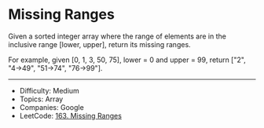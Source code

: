 # Missing Ranges

Given a sorted integer array where the range of elements are in the inclusive range [lower, upper], return its missing ranges.

For example, given [0, 1, 3, 50, 75], lower = 0 and upper = 99, return ["2", "4->49", "51->74", "76->99"].

---

* Difficulty: Medium
* Topics: Array
* Companies: Google
* LeetCode: [163. Missing Ranges](https://leetcode.com/problems/missing-ranges/description/)

